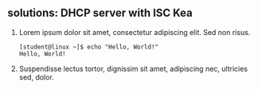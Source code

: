 ## solutions: DHCP server with ISC Kea

1. Lorem ipsum dolor sit amet, consectetur adipiscing elit. Sed non risus.

    ```console
    [student@linux ~]$ echo "Hello, World!"
    Hello, World!
    ```

2. Suspendisse lectus tortor, dignissim sit amet, adipiscing nec, ultricies sed, dolor.

